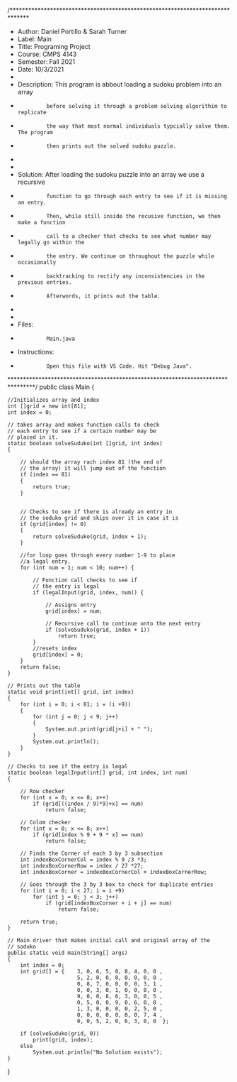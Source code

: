 /******************************************************************************
* Author:      Daniel Portillo & Sarah Turner
* Label:       Main
* Title:       Programing Project
* Course:      CMPS 4143 
* Semester:    Fall 2021
* Date:        10/3/2021
*  
* Description: This program is abbout loading  a sudoku problem into an array
*              before solving it through a problem solving algorithim to replicate
*              the way that most normal individuals typcially solve them. The program
*              then prints out the solved sudoku puzzle.
*
*
* Solution:    After loading the sudoku puzzle into an array we use a recursive
*              function to go through each entry to see if it is missing an entry.
*              Then, while still inside the recusive function, we then make a function
*              call to a checker that checks to see what number may legally go within the
*              the entry. We continue on throughout the puzzle while occasionally
*              backtracking to rectify any inconsistencies in the previous entries.
*              Afterwords, it prints out the table.
*
*
* Files:   
*              Main.java 
* Instructions: 
*              Open this file with VS Code. Hit "Debug Java".
********************************************************************************/
public class Main {
 
    //Initializes array and index
    int []grid = new int[81];
    int index = 0;

    // takes array and makes function calls to check
    // each entry to see if a certain number may be
    // placed in it.
    static boolean solveSuduko(int []grid, int index)
    {
 
        // should the array rach index 81 (the end of
        // the array) it will jump out of the function
        if (index == 81)
        {
            return true;
        }    

 
        // Checks to see if there is already an entry in
        // the soduko grid and skips over it in case it is
        if (grid[index] != 0)
        {
            return solveSuduko(grid, index + 1);
        }

        //for loop goes through every number 1-9 to place 
        //a legal entry.
        for (int num = 1; num < 10; num++) {
 
            // Function call checks to see if
            // the entry is legal
            if (legalInput(grid, index, num)) {
 
                // Assigns entry
                grid[index] = num;
 
                // Recursive call to continue onto the next entry
                if (solveSuduko(grid, index + 1))
                    return true;
            }
            //resets index
            grid[index] = 0;
        }
        return false;
    }
 
    // Prints out the table
    static void print(int[] grid, int index)
    {
        for (int i = 0; i < 81; i = (i +9)) 
        {
            for (int j = 0; j < 9; j++)
            {
                System.out.print(grid[j+i] + " ");
            }
            System.out.println();
        }
    }
 
    // Checks to see if the entry is legal
    static boolean legalInput(int[] grid, int index, int num)
    {
 
        // Row checker
        for (int x = 0; x <= 8; x++)
            if (grid[((index / 9)*9)+x] == num)
                return false;
 
        // Colom checker
        for (int x = 0; x <= 8; x++)
            if (grid[index % 9 + 9 * x] == num)
                return false;
 
        // Finds the Corner of each 3 by 3 subsection
        int indexBoxCornerCol = index % 9 /3 *3;
        int indexBoxCornerRow = index / 27 *27;
        int indexBoxCorner = indexBoxCornerCol + indexBoxCornerRow;

        // Goes through the 3 by 3 box to check for duplicate entries
        for (int i = 0; i < 27; i = i +9)
            for (int j = 0; j < 3; j++)
                if (grid[indexBoxCorner + i + j] == num)
                    return false;
 
        return true;
    }
  
    // Main driver that makes initial call and original array of the
    // soduko
    public static void main(String[] args)
    {
        int index = 0;
        int grid[] = {    3, 0, 6, 5, 0, 8, 4, 0, 0 ,
                          5, 2, 0, 0, 0, 0, 0, 0, 0 ,
                          0, 8, 7, 0, 0, 0, 0, 3, 1 ,
                          0, 0, 3, 0, 1, 0, 0, 8, 0 ,
                          9, 0, 0, 8, 6, 3, 0, 0, 5 ,
                          0, 5, 0, 0, 9, 0, 6, 0, 0 ,
                          1, 3, 0, 0, 0, 0, 2, 5, 0 ,
                          0, 0, 0, 0, 0, 0, 0, 7, 4 ,
                          0, 0, 5, 2, 0, 6, 3, 0, 0  };
 
        if (solveSuduko(grid, 0))
            print(grid, index);
        else
            System.out.println("No Solution exists");
    }
    
}


